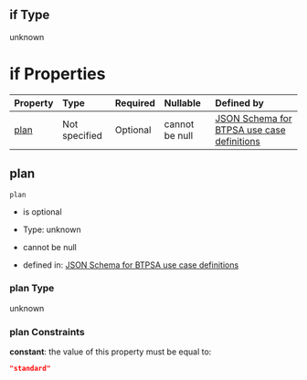 ## if Type

unknown

# if Properties

| Property      | Type          | Required | Nullable       | Defined by                                                                                                                                                                                                                                  |
| :------------ | :------------ | :------- | :------------- | :------------------------------------------------------------------------------------------------------------------------------------------------------------------------------------------------------------------------------------------ |
| [plan](#plan) | Not specified | Optional | cannot be null | [JSON Schema for BTPSA use case definitions](btpsa-usecase-properties-services-items-allof-2-then-allof-40-then-allof-1-if-properties-plan.md "undefined#/properties/services/items/allOf/2/then/allOf/40/then/allOf/1/if/properties/plan") |

## plan



`plan`

*   is optional

*   Type: unknown

*   cannot be null

*   defined in: [JSON Schema for BTPSA use case definitions](btpsa-usecase-properties-services-items-allof-2-then-allof-40-then-allof-1-if-properties-plan.md "undefined#/properties/services/items/allOf/2/then/allOf/40/then/allOf/1/if/properties/plan")

### plan Type

unknown

### plan Constraints

**constant**: the value of this property must be equal to:

```json
"standard"
```
